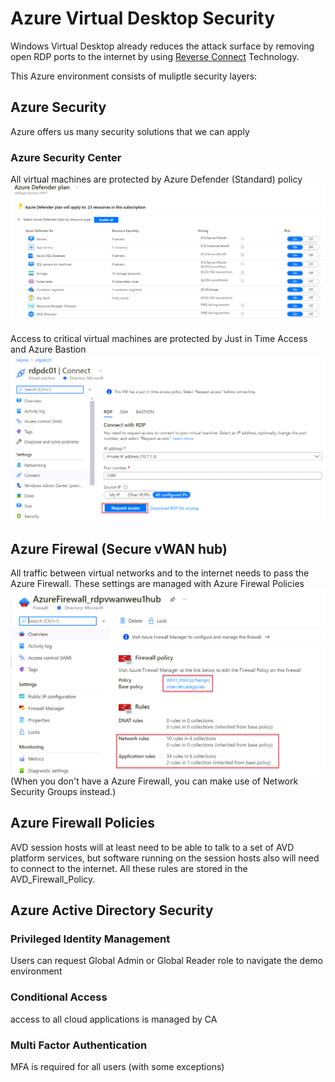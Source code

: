 # Azure Virtual Desktop Security

Windows Virtual Desktop already reduces the attack surface by removing open RDP ports to the internet by using [Reverse Connect](https://docs.microsoft.com/en-us/azure/virtual-desktop/network-connectivity#reverse-connect-transport) Technology.

This Azure environment consists of muliptle security layers:

## Azure Security

Azure offers us many security solutions that we can apply

### Azure Security Center

All virtual machines are protected by Azure Defender (Standard) policy
![Azure Security Center](https://github.com/reddogproductions/AzureDemoLab/blob/main/images/pics/ASC.png)

Access to critical virtual machines are protected by Just in Time Access and Azure Bastion
![Just In Time](https://github.com/reddogproductions/AzureDemoLab/blob/main/images/pics/JIT.png)

## Azure Firewal (Secure vWAN hub)

All traffic between virtual networks and to the internet needs to pass the Azure Firewall.
These settings are managed with Azure Firewal Policies
![Azure Firewall](https://github.com/reddogproductions/AzureDemoLab/blob/main/images/pics/firewall.png)
(When you don't have a Azure Firewall, you can make use of Network Security Groups instead.)

## Azure Firewall Policies

AVD session hosts will at least need to be able to talk to a set of AVD platform services, but software running on the session hosts also will need to connect to the internet. All these rules are stored in the AVD_Firewall_Policy.

## Azure Active Directory Security

### Privileged Identity Management

Users can request Global Admin or Global Reader role to navigate the demo environment

### Conditional Access

access to all cloud applications is managed by CA

### Multi Factor Authentication

MFA is required for all users (with some exceptions)
